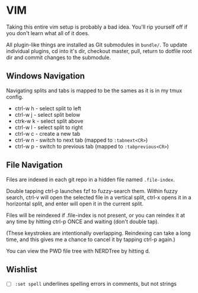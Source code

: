# VIM

Taking this entire vim setup is probably a bad idea. You'll rip
yourself off if you don't learn what all of it does.

All plugin-like things are installed as Git submodules in `bundle/`.
To update individual plugins, cd into it's dir, checkout master,
pull, return to dotfile root dir and commit changes to the submodule.

## Windows Navigation

Navigating splits and tabs is mapped to be the sames as it is in my tmux config.

* ctrl-w h - select split to left
* ctrl-w j - select split below
* ctrk-w k - select split above
* ctrl-w l - select split to right
* ctrl-w c - create a new tab
* ctrl-w n - switch to next tab (mapped to `:tabnext<CR>`)
* ctrl-w p - switch to previous tab (mapped to `:tabprevious<CR>`)

## File Navigation

Files are indexed in each git repo in a hidden file named `.file-index`.

Double tapping ctrl-p launches fzf to fuzzy-search them. Within fuzzy search,
ctrl-v will open the selected file in a vertical split, ctrl-x opens it in a
horizontal split, and enter will open it in the current split.

Files will be reindexed if .file-index is not present, or you can reindex it at
any time by hitting ctrl-p ONCE and waiting (don't double tap).

(These keystrokes are intentionally overlapping. Reindexing can take a long
time, and this gives me a chance to cancel it by tapping ctrl-p again.)

You can view the PWD file tree with NERDTree by hitting <Leader>d.

## Wishlist

- [ ] `:set spell` underlines spelling errors in comments, but not strings
